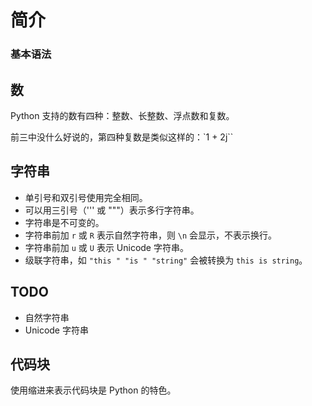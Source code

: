 # 简介

### 基本语法

## 数

Python 支持的数有四种：整数、长整数、浮点数和复数。

前三中没什么好说的，第四种复数是类似这样的：`1 + 2j``

## 字符串

* 单引号和双引号使用完全相同。
* 可以用三引号（''' 或 """）表示多行字符串。
* 字符串是不可变的。
* 字符串前加 `r` 或 `R` 表示自然字符串，则 `\n` 会显示，不表示换行。
* 字符串前加 `u` 或 `U` 表示 Unicode 字符串。
* 级联字符串，如 `"this " "is " "string"` 会被转换为 `this is string`。

## TODO

* 自然字符串
* Unicode 字符串

## 代码块

使用缩进来表示代码块是 Python 的特色。


```python

```




```python

```